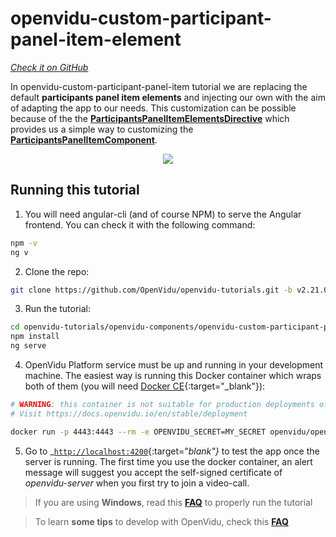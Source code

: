# openvidu-custom-participant-panel-item-element

<a href="#" target="_blank"><i class="icon ion-social-github"> Check it on GitHub</i></a>

In openvidu-custom-participant-panel-item tutorial we are replacing the default **participants panel item elements** and injecting our own with the aim of adapting the app to our needs. This customization can be possible because of the the [**ParticipantsPanelItemElementsDirective**](api/openvidu-angular/directives/ParticipantPanelItemElementsDirective.html) which provides us a simple way to customizing the [**ParticipantsPanelItemComponent**](/api/openvidu-angular/components/ParticipantPanelItemComponent.html).


<p align="center">
  <img class="img-responsive" style="max-width: 80%" src="img/components/participant-panel-item-element.gif">
</p>

## Running this tutorial


1) You will need angular-cli (and of course NPM) to serve the Angular frontend. You can check it with the following command:

```bash
npm -v
ng v
```

2) Clone the repo:

```bash
git clone https://github.com/OpenVidu/openvidu-tutorials.git -b v2.21.0
```

3) Run the tutorial:

```bash
cd openvidu-tutorials/openvidu-components/openvidu-custom-participant-panel-item-element
npm install
ng serve
```

4) OpenVidu Platform service must be up and running in your development machine. The easiest way is running this Docker container which wraps both of them (you will need [Docker CE](https://store.docker.com/search?type=edition&offering=community){:target="_blank"}):

```bash
# WARNING: this container is not suitable for production deployments of OpenVidu Platform
# Visit https://docs.openvidu.io/en/stable/deployment

docker run -p 4443:4443 --rm -e OPENVIDU_SECRET=MY_SECRET openvidu/openvidu-server-kms:2.21.0
```

5) Go to _[`http://localhost:4200`](http://localhost:4200){:target="_blank"}_ to test the app once the server is running. The first time you use the docker container, an alert message will suggest you accept the self-signed certificate of _openvidu-server_ when you first try to join a video-call.

> If you are using **Windows**, read this **[FAQ](troubleshooting/#3-i-am-using-windows-to-run-the-tutorials-develop-my-app-anything-i-should-know)** to properly run the tutorial

> To learn **some tips** to develop with OpenVidu, check this **[FAQ](troubleshooting/#2-any-tips-to-make-easier-the-development-of-my-app-with-openvidu)**

